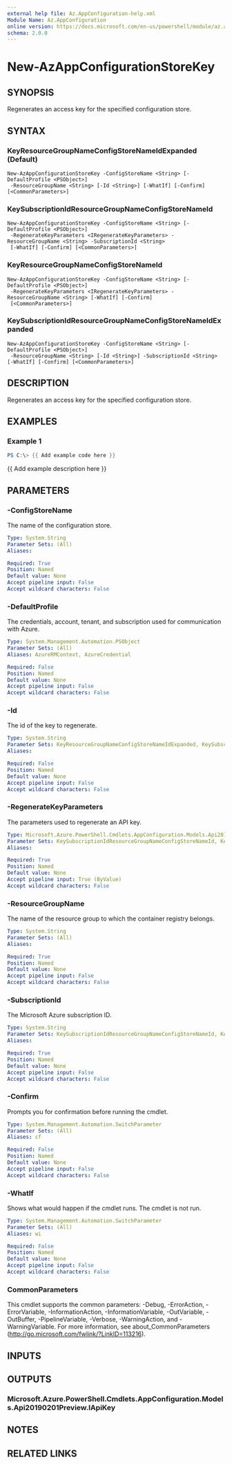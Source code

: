 ```yaml
---
external help file: Az.AppConfiguration-help.xml
Module Name: Az.AppConfiguration
online version: https://docs.microsoft.com/en-us/powershell/module/az.appconfiguration/new-azappconfigurationstorekey
schema: 2.0.0
---
```


# New-AzAppConfigurationStoreKey

## SYNOPSIS
Regenerates an access key for the specified configuration store.

## SYNTAX

### KeyResourceGroupNameConfigStoreNameIdExpanded (Default)
```
New-AzAppConfigurationStoreKey -ConfigStoreName <String> [-DefaultProfile <PSObject>]
 -ResourceGroupName <String> [-Id <String>] [-WhatIf] [-Confirm] [<CommonParameters>]
```

### KeySubscriptionIdResourceGroupNameConfigStoreNameId
```
New-AzAppConfigurationStoreKey -ConfigStoreName <String> [-DefaultProfile <PSObject>]
 -RegenerateKeyParameters <IRegenerateKeyParameters> -ResourceGroupName <String> -SubscriptionId <String>
 [-WhatIf] [-Confirm] [<CommonParameters>]
```

### KeyResourceGroupNameConfigStoreNameId
```
New-AzAppConfigurationStoreKey -ConfigStoreName <String> [-DefaultProfile <PSObject>]
 -RegenerateKeyParameters <IRegenerateKeyParameters> -ResourceGroupName <String> [-WhatIf] [-Confirm]
 [<CommonParameters>]
```

### KeySubscriptionIdResourceGroupNameConfigStoreNameIdExpanded
```
New-AzAppConfigurationStoreKey -ConfigStoreName <String> [-DefaultProfile <PSObject>]
 -ResourceGroupName <String> [-Id <String>] -SubscriptionId <String> [-WhatIf] [-Confirm] [<CommonParameters>]
```

## DESCRIPTION
Regenerates an access key for the specified configuration store.

## EXAMPLES

### Example 1
```powershell
PS C:\> {{ Add example code here }}
```

{{ Add example description here }}

## PARAMETERS

### -ConfigStoreName
The name of the configuration store.

```yaml
Type: System.String
Parameter Sets: (All)
Aliases:

Required: True
Position: Named
Default value: None
Accept pipeline input: False
Accept wildcard characters: False
```

### -DefaultProfile
The credentials, account, tenant, and subscription used for communication with Azure.

```yaml
Type: System.Management.Automation.PSObject
Parameter Sets: (All)
Aliases: AzureRMContext, AzureCredential

Required: False
Position: Named
Default value: None
Accept pipeline input: False
Accept wildcard characters: False
```

### -Id
The id of the key to regenerate.

```yaml
Type: System.String
Parameter Sets: KeyResourceGroupNameConfigStoreNameIdExpanded, KeySubscriptionIdResourceGroupNameConfigStoreNameIdExpanded
Aliases:

Required: False
Position: Named
Default value: None
Accept pipeline input: False
Accept wildcard characters: False
```

### -RegenerateKeyParameters
The parameters used to regenerate an API key.

```yaml
Type: Microsoft.Azure.PowerShell.Cmdlets.AppConfiguration.Models.Api20190201Preview.IRegenerateKeyParameters
Parameter Sets: KeySubscriptionIdResourceGroupNameConfigStoreNameId, KeyResourceGroupNameConfigStoreNameId
Aliases:

Required: True
Position: Named
Default value: None
Accept pipeline input: True (ByValue)
Accept wildcard characters: False
```

### -ResourceGroupName
The name of the resource group to which the container registry belongs.

```yaml
Type: System.String
Parameter Sets: (All)
Aliases:

Required: True
Position: Named
Default value: None
Accept pipeline input: False
Accept wildcard characters: False
```

### -SubscriptionId
The Microsoft Azure subscription ID.

```yaml
Type: System.String
Parameter Sets: KeySubscriptionIdResourceGroupNameConfigStoreNameId, KeySubscriptionIdResourceGroupNameConfigStoreNameIdExpanded
Aliases:

Required: True
Position: Named
Default value: None
Accept pipeline input: False
Accept wildcard characters: False
```

### -Confirm
Prompts you for confirmation before running the cmdlet.

```yaml
Type: System.Management.Automation.SwitchParameter
Parameter Sets: (All)
Aliases: cf

Required: False
Position: Named
Default value: None
Accept pipeline input: False
Accept wildcard characters: False
```

### -WhatIf
Shows what would happen if the cmdlet runs.
The cmdlet is not run.

```yaml
Type: System.Management.Automation.SwitchParameter
Parameter Sets: (All)
Aliases: wi

Required: False
Position: Named
Default value: None
Accept pipeline input: False
Accept wildcard characters: False
```

### CommonParameters
This cmdlet supports the common parameters: -Debug, -ErrorAction, -ErrorVariable, -InformationAction, -InformationVariable, -OutVariable, -OutBuffer, -PipelineVariable, -Verbose, -WarningAction, and -WarningVariable. For more information, see about_CommonParameters (http://go.microsoft.com/fwlink/?LinkID=113216).

## INPUTS

## OUTPUTS

### Microsoft.Azure.PowerShell.Cmdlets.AppConfiguration.Models.Api20190201Preview.IApiKey
## NOTES

## RELATED LINKS
